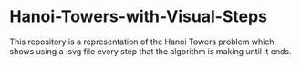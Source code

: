 # Hanoi-Towers-with-Visual-Steps
This repository is a representation of the Hanoi Towers problem which shows using a .svg file every step that the algorithm is making until it ends.
